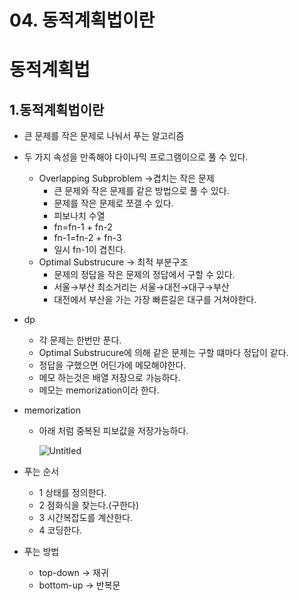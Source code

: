 # 04. 동적계획법이란

# 동적계획법

## 1.동적계획법이란

- 큰 문제를 작은 문제로 나눠서 푸는 알고리즘
- 두 가지 속성을 만족해야 다이나믹 프로그램이으로 풀 수 있다.
    - Overlapping Subproblem →겹치는 작은 문제
        - 큰 문제와 작은 문제를 같은 방법으로 풀 수 있다.
        - 문제를 작은 문제로 쪼갤 수 있다.
        - 피보나치 수열
        - fn=fn-1 + fn-2
        - fn-1=fn-2 + fn-3
        - 일시 fn-1이 겹친다.
    - Optimal Substrucure → 최적 부분구조
        - 문제의 정답을 작은 문제의 정답에서 구할 수 있다.
        - 서울→부산 최소거리는 서울→대전→대구→부산
        - 대전에서 부산을 가는 가장 빠른길은 대구를 거쳐야한다.
- dp
    - 각 문제는 한번만 푼다.
    - Optimal Substrucure에 의해 같은 문제는 구할 떄마다 정답이 같다.
    - 정답을 구했으면 어딘가에 메모해야한다.
    - 메모 하는것은 배열 저장으로 가능하다.
    - 메모는 memorization이라 한다.
- memorization
    - 아래 처럼 중복된 피보값을 저장가능하다.
        
        ![Untitled](04%20%E1%84%83%E1%85%A9%E1%86%BC%E1%84%8C%E1%85%A5%E1%86%A8%E1%84%80%E1%85%A8%E1%84%92%E1%85%AC%E1%86%A8%E1%84%87%E1%85%A5%E1%86%B8%E1%84%8B%E1%85%B5%E1%84%85%E1%85%A1%E1%86%AB%206a2a6f5cb9f24504af093f2f51fa387e/Untitled.png)
        
- 푸는 순서
    - 1 상태를 정의한다.
    - 2 점화식을 찾는다.(구한다)
    - 3 시간복잡도를 계산한다.
    - 4 코딩한다.
- 푸는 방법
    - top-down → 재귀
    - bottom-up → 반복문